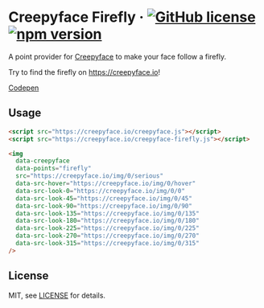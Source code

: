 # Creepyface Firefly &middot; [![GitHub license](https://img.shields.io/badge/license-MIT-blue.svg)](https://github.com/4lejandrito/creepyface-firefly/blob/master/LICENSE) [![npm version](https://img.shields.io/npm/v/creepyface-firefly.svg?style=flat)](https://www.npmjs.com/package/creepyface-firefly)

A point provider for [Creepyface](https://github.com/4lejandrito/creepyface) to make your face follow a firefly.

Try to find the firefly on https://creepyface.io!

[Codepen](https://codepen.io/4lejandrito/pen/povrRWq)

## Usage
```html
<script src="https://creepyface.io/creepyface.js"></script>
<script src="https://creepyface.io/creepyface-firefly.js"></script>

<img
  data-creepyface
  data-points="firefly"
  src="https://creepyface.io/img/0/serious"
  data-src-hover="https://creepyface.io/img/0/hover"
  data-src-look-0="https://creepyface.io/img/0/0"
  data-src-look-45="https://creepyface.io/img/0/45"
  data-src-look-90="https://creepyface.io/img/0/90"
  data-src-look-135="https://creepyface.io/img/0/135"
  data-src-look-180="https://creepyface.io/img/0/180"
  data-src-look-225="https://creepyface.io/img/0/225"
  data-src-look-270="https://creepyface.io/img/0/270"
  data-src-look-315="https://creepyface.io/img/0/315"
/>
```

## License

MIT, see [LICENSE](https://github.com/4lejandrito/creepyface/blob/master/LICENSE) for details.
